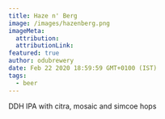 ```yaml
---
title: Haze n' Berg
image: /images/hazenberg.png
imageMeta:
  attribution:
  attributionLink:
featured: true
author: odubrewery
date: Feb 22 2020 18:59:59 GMT+0100 (IST)
tags:
  - beer
---
```


DDH IPA with citra, mosaic and simcoe hops

